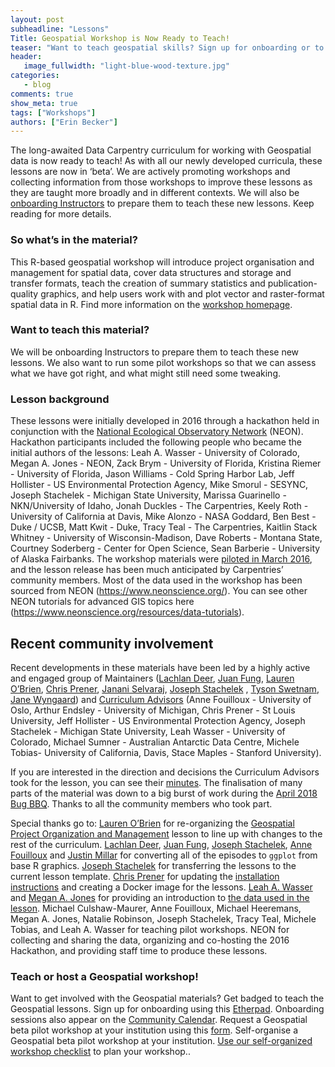 ```yaml
---
layout: post
subheadline: "Lessons"
Title: Geospatial Workshop is Now Ready to Teach!
teaser: "Want to teach geospatial skills? Sign up for onboarding or to host a pilot workshop today."
header:
   image_fullwidth: "light-blue-wood-texture.jpg"
categories:
   - blog
comments: true
show_meta: true
tags: ["Workshops"]
authors: ["Erin Becker"]
---
```


The long-awaited Data Carpentry curriculum for working with Geospatial data is now ready to teach! As with all our newly developed curricula, these lessons are now in ‘beta’. We are actively promoting workshops and collecting information from those workshops to improve these lessons as they are taught more broadly and in different contexts. We will also be [onboarding Instructors](https://pad.carpentries.org/geospatial-onboarding) to prepare them to teach these new lessons. Keep reading for more details. 

### So what’s in the material?     
This R-based geospatial workshop will introduce project organisation and management for spatial data, cover data structures and storage and transfer formats, teach the creation of summary statistics and publication-quality graphics, and help users work with and plot vector and raster-format spatial data in R. Find more information on the [workshop homepage](https://datacarpentry.org/geospatial-workshop/).

### Want to teach this material?
We will be onboarding Instructors to prepare them to teach these new lessons. We also want to run some pilot workshops so that we can assess what we have got right, and what might still need some tweaking.

### Lesson background

These lessons were initially developed in 2016 through a hackathon held in conjunction with the 
[National Ecological Observatory Network](https://www.neonscience.org/) (NEON). 
Hackathon participants included the following people who became the initial authors of the lessons: 
Leah A. Wasser - University of Colorado, Megan A. Jones - NEON, Zack Brym - University of Florida, 
Kristina Riemer  - University of Florida, Jason Williams - Cold Spring Harbor Lab, 
Jeff Hollister - US Environmental Protection Agency, Mike Smorul - SESYNC, 
Joseph Stachelek - Michigan State University, Marissa Guarinello - NKN/University of Idaho, 
Jonah Duckles - The Carpentries, Keely Roth - University of California at Davis, 
Mike Alonzo - NASA Goddard, Ben Best - Duke / UCSB, Matt Kwit - Duke, Tracy Teal - The Carpentries, 
Kaitlin Stack Whitney - University of Wisconsin-Madison, 
Dave Roberts - Montana State, Courtney Soderberg - Center for Open Science, 
Sean Barberie - University of Alaska Fairbanks. 
The workshop materials were [piloted in March 2016](https://datacarpentry.org/blog/2016/03/pilot-spatial-data), and the lesson release has been much anticipated by Carpentries’ community members. Most of the data used in the workshop has been sourced from NEON (https://www.neonscience.org/). You can see other NEON tutorials for advanced GIS topics here (https://www.neonscience.org/resources/data-tutorials).

## Recent community involvement

Recent developments in these materials have been led by a highly active and engaged group of Maintainers ([Lachlan Deer](https://github.com/lachlandeer), [Juan Fung](https://github.com/juanfung), [Lauren O’Brien](https://twitter.com/obrl_soil), [Chris Prener](https://twitter.com/chrisprener), [Janani Selvaraj](https://twitter.com/jananivijayan1), [Joseph Stachelek](https://twitter.com/__jsta) , [Tyson Swetnam](https://twitter.com/tswetnam), [Jane Wyngaard](https://twitter.com/jrwyngaard)) and [Curriculum Advisors](https://datacarpentry.org/lesson-leadership/#curriculum-advisors---geospatial) (Anne Fouilloux - University of Oslo, Arthur Endsley - University of Michigan, Chris Prener - St Louis University, Jeff Hollister - US Environmental Protection Agency, Joseph Stachelek - Michigan State University, Leah Wasser - University of Colorado, Michael Sumner - Australian Antarctic Data Centre, Michele Tobias- University of California, Davis, Stace Maples - Stanford University). 

If you are interested in the direction and decisions the Curriculum Advisors took for the lesson, you can see their [minutes](https://github.com/datacarpentry/curriculum-advisors/blob/master/geospatial/minutes/march-2018-geospatial-minutes.md). The finalisation of many parts of the material was down to a big burst of work during the [April 2018 Bug BBQ](https://datacarpentry.org/blog/2018/04/geo-socsci-update). Thanks to all the community members who took part.

Special thanks go to:
[Lauren O’Brien](https://twitter.com/obrl_soil) for re-organizing the [Geospatial Project Organization and Management](https://datacarpentry.org/organization-geospatial/) lesson to line up with changes to the rest of the curriculum.
[Lachlan Deer](https://github.com/lachlandeer), [Juan Fung](https://github.com/juanfung), [Joseph Stachelek](https://twitter.com/__jsta), [Anne Fouilloux](https://twitter.com/AnneFouilloux) and [Justin Millar](https://github.com/justinmillar) for converting all of the episodes to `ggplot` from base R graphics.
[Joseph Stachelek](https://twitter.com/__jsta) for transferring the lessons to the current lesson template. 
[Chris Prener](https://twitter.com/chrisprener) for updating the [installation instructions](https://datacarpentry.org/geospatial-workshop/setup.html) and creating a Docker image for the lessons.
[Leah A. Wasser](https://twitter.com/LeahAWasser) and [Megan A. Jones](https://github.com/mjones01) for providing an introduction to [the data used in the lesson](http://datacarpentry.org/geospatial-workshop/data/). 
Michael Culshaw-Maurer, Anne Fouilloux, Michael Heeremans, Megan A. Jones, Natalie Robinson, Joseph Stachelek, Tracy Teal, Michele Tobias, and Leah A. Wasser for teaching pilot workshops.
NEON for collecting and sharing the data, organizing and co-hosting the 2016 Hackathon, and providing staff time to produce these lessons.

### Teach or host a Geospatial workshop!

Want to get involved with the Geospatial materials?
Get badged to teach the Geospatial lessons. Sign up for onboarding using this [Etherpad](https://pad.carpentries.org/geospatial-onboarding). Onboarding sessions also appear on the [Community Calendar](https://calendar.google.com/calendar/embed?src=oseuuoht0tvjbokgg3noh8c47g%40group.calendar.google.com).
Request a Geospatial beta pilot workshop at your institution using this [form](https://amy.carpentries.org/forms/dc/request/). 
Self-organise a Geospatial beta pilot workshop at your institution. [Use our  self-organized workshop checklist](https://docs.carpentries.org/topic_folders/hosts_instructors/hosts_instructors_checklist.html) to plan your workshop..


